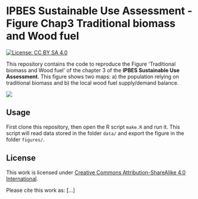 # IPBES Sustainable Use Assessment - Figure Chap3 Traditional biomass and Wood fuel

[![License: CC BY SA 4.0](https://img.shields.io/badge/License-CC%20BY%20SA%204.0-lightgreen.svg)](https://creativecommons.org/licenses/by-sa/4.0/)

This repository contains the code to reproduce the Figure 'Traditional biomass and Wood fuel' of 
the chapter 3 of the **IPBES Sustainable Use Assessment**. This figure shows 
two maps: a) the population relying on traditional biomass and b) the local wood 
fuel supply/demand balance.

![](figures/ipbes-su-chap3-wood_fuel.png)


## Usage

First clone this repository, then open the R script `make.R` and run it.
This script will read data stored in the folder `data/` and export the figure
in the folder `figures/`.


## License

This work is licensed under 
[Creative Commons Attribution-ShareAlike 4.0 International](https://creativecommons.org/licenses/by-sa/4.0/).

Please cite this work as: [...]


